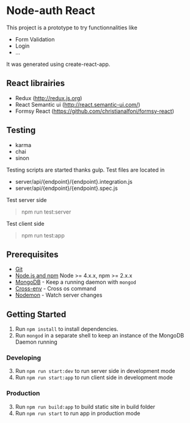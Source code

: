 # Node-auth React

This project is a prototype to try functionnalities like 

* Form Validation
* Login
* ...

It was generated using create-react-app.

## React librairies

* Redux (http://redux.js.org)
* React Semantic ui (http://react.semantic-ui.com/)
* Formsy React (https://github.com/christianalfoni/formsy-react)


## Testing 

- karma
- chai 
- sinon

Testing scripts are started thanks gulp.
Test files are located in 
- server/api/{endpoint}/{endpoint}.integration.js
- server/api/{endpoint}/{endpoint}.spec.js

Test server side
> npm run test:server

Test client side
> npm run test:app

## Prerequisites

- [Git](https://git-scm.com/)
- [Node.js and npm](nodejs.org) Node >= 4.x.x, npm >= 2.x.x
- [MongoDB](https://www.mongodb.org/) - Keep a running daemon with `mongod`
- [Cross-env](https://github.com/kentcdodds/cross-env) - Cross os command
- [Nodemon](https://github.com/remy/nodemon) - Watch server changes

## Getting Started

1. Run `npm install` to install dependencies.
2. Run `mongod` in a separate shell to keep an instance of the MongoDB Daemon running

### Developing

3. Run `npm run start:dev` to run server side in development mode
4. Run `npm run start:app` to run client side in development mode


### Production

3. Run `npm run build:app` to build static site in build folder
4. Run `npm run start` to run app in production mode

